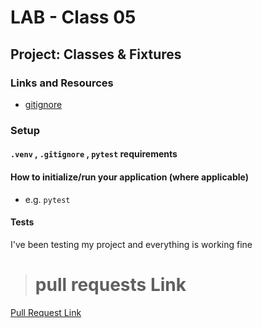 # LAB - Class 05

## Project: Classes & Fixtures


### Links and Resources

- [gitignore](www.gitignore.io)


### Setup

#### `.venv` , `.gitignore` , `pytest` requirements 


#### How to initialize/run your application (where applicable)

- e.g. `pytest`


#### Tests

I've been testing my project and everything is working fine

> # pull requests Link
[Pull Request Link](https://github.com/dee-desu/pythonic-garage-band/pull/1)

